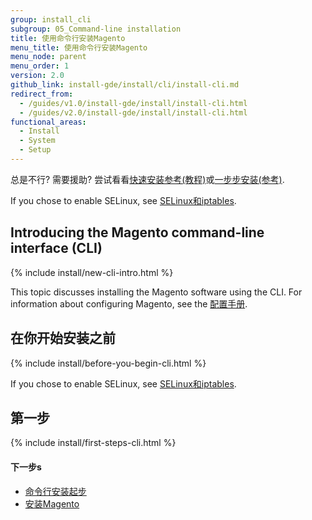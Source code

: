 ```yaml
---
group: install_cli
subgroup: 05_Command-line installation
title: 使用命令行安装Magento
menu_title: 使用命令行安装Magento
menu_node: parent
menu_order: 1
version: 2.0
github_link: install-gde/install/cli/install-cli.md
redirect_from:
  - /guides/v1.0/install-gde/install/install-cli.html
  - /guides/v2.0/install-gde/install/install-cli.html
functional_areas:
  - Install
  - System
  - Setup
---
```


<div class="bs-callout bs-callout-tip">
  <p>总是不行? 需要援助? 尝试看看<a href="{{ page.baseurl }}/install-gde/install-quick-ref.html">快速安装参考(教程)</a>或<a href="{{ page.baseurl }}/install-gde/install-roadmap_part1.html">一步步安装(参考)</a>.</p>
</div>

<div class="bs-callout bs-callout-info" id="info">
  <p>If you chose to enable SELinux, see <a href="{{ page.baseurl }}/install-gde/prereq/security.html">SELinux和iptables</a>.</p>
</div>
  
<h2 id="new-cli-intro">Introducing the Magento command-line interface (CLI)</h2>
{% include install/new-cli-intro.html %}

This topic discusses installing the Magento software using the CLI. For information about configuring Magento, see the <a href="{{ page.baseurl }}/config-guide/bk-config-guide.html">配置手册</a>.

<h2 id="instgde-install-cli-prereq">在你开始安装之前</h2>
{% include install/before-you-begin-cli.html %}

<div class="bs-callout bs-callout-tip">
  <p>If you chose to enable SELinux, see <a href="{{ page.baseurl }}/install-gde/prereq/security.html">SELinux和iptables</a>.</p>
</div>


<h2 id="instgde-install-cli-first">第一步</h2>
{% include install/first-steps-cli.html %}

#### 下一步s 

*	<a href="{{ page.baseurl }}/install-gde/install/cli/install-cli-subcommands.html">命令行安装起步</a>
*	<a href="{{ page.baseurl }}/install-gde/install/cli/install-cli-install.html">安装Magento</a>
